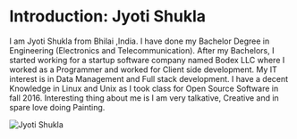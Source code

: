 # Introduction: Jyoti Shukla

I am Jyoti Shukla from Bhilai ,India.
I have done my Bachelor Degree in Engineering (Electronics and Telecommunication).
After my Bachelors, I started working for a startup software company named Bodex LLC where I worked as a Programmer and worked for Client side development.
My IT interest is in Data Management and Full stack development. I have a decent Knowledge in Linux and Unix as I took class for Open Source Software in fall 2016.
Interesting thing about me is I am very talkative, Creative and in spare love doing Painting.

![Jyoti Shukla](https://github.com/illinoistech-itm/jshukla3/blob/master/Jyoti_Shukla%20_1_.jpg)
